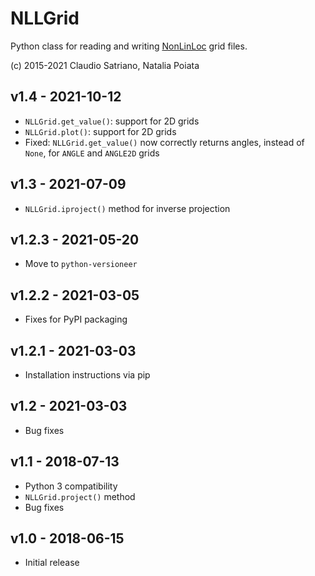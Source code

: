 # NLLGrid

Python class for reading and writing
[NonLinLoc](http://alomax.free.fr/nlloc) grid files.

(c) 2015-2021 Claudio Satriano, Natalia Poiata


## v1.4 - 2021-10-12

  - `NLLGrid.get_value()`: support for 2D grids
  - `NLLGrid.plot()`: support for 2D grids
  - Fixed: `NLLGrid.get_value()` now correctly returns angles,
    instead of `None`, for `ANGLE` and `ANGLE2D` grids

    
## v1.3 - 2021-07-09

  - `NLLGrid.iproject()` method for inverse projection

  
## v1.2.3 - 2021-05-20

  - Move to `python-versioneer`

  
## v1.2.2 - 2021-03-05

  - Fixes for PyPI packaging

  
## v1.2.1 - 2021-03-03

  - Installation instructions via pip

  
## v1.2 - 2021-03-03

  - Bug fixes


## v1.1 - 2018-07-13

  - Python 3 compatibility
  - `NLLGrid.project()` method
  - Bug fixes


## v1.0 - 2018-06-15

  - Initial release
